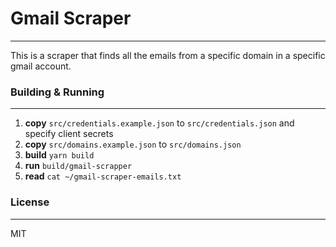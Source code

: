 # Gmail Scraper

---

This is a scraper that finds all the emails from a specific domain
in a specific gmail account.

### Building & Running

---

1. **copy** `src/credentials.example.json` to `src/credentials.json` and specify client secrets
2. **copy** `src/domains.example.json` to `src/domains.json`
3. **build** `yarn build`
4. **run** `build/gmail-scrapper`
5. **read** `cat ~/gmail-scraper-emails.txt`

### License

---

MIT